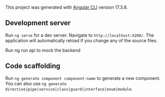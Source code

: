 

This project was generated with [Angular CLI](https://github.com/angular/angular-cli) version 17.3.8.

## Development server

Run `ng serve` for a dev server. Navigate to `http://localhost:4200/`. The application will automatically reload if you change any of the source files.

Run ng run api to mock the backend 

## Code scaffolding

Run `ng generate component component-name` to generate a new component. You can also use `ng generate directive|pipe|service|class|guard|interface|enum|module`.
